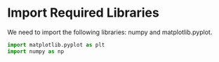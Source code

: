 # Import Required Libraries

We need to import the following libraries: numpy and matplotlib.pyplot.

```python
import matplotlib.pyplot as plt
import numpy as np
```
